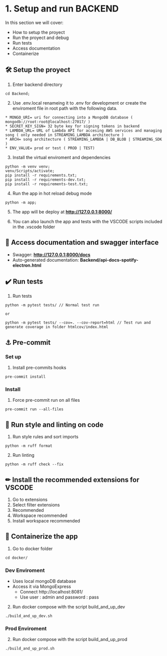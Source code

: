 # 1. Setup and run BACKEND

In this section we will cover:

* How to setup the proyect
* Run the proyect and debug
* Run tests
* Access documentation
* Containerize

## 🛠 Setup the proyect

1. Enter backend directory

```
cd Backend;
```

2. Use .env.local renameing it to .env for development or create the enviroment file in root path with the following data.

```
* MONGO_URI= uri for connecting into a MongoDB database ( mongodb://root:root@localhost:27017/ )
* SECRET_KEY_SIGN= 32 byte key for signing tokens in backend
* LAMBDA_URL= URL of Lambda API for accesing AWS services and managing song ( only needed in STREAMING_LAMBDA architecture )
* ARCH= song architecture ( STREAMING_LAMBDA | DB_BLOB | STREAMING_SDK )
* ENV_VALUE= prod or test ( PROD | TEST)

```

3. Install the virtual enviroment and dependencies

```
python -m venv venv;
venv/Scripts/activate;
pip install -r requirements.txt;
pip install -r requirements-dev.txt;
pip install -r requirements-test.txt;

```
4. Run the app in hot reload debug mode

```
python -m app;
```

5. The app will be deploy at **http://127.0.0.1:8000/**

6. You can also launch the app and tests with the VSCODE scripts included in the .vscode folder

## 📓 Access documentation and swagger interface

* Swagger: **http://127.0.0.1:8000/docs**
* Auto-generated documentation: **Backend/api-docs-spotify-electron.html**

## ✔️ Run tests

1. Run tests
```
python -m pytest tests/ // Normal test run

or

python -m pytest tests/ --cov=. --cov-report=html // Test run and generate coverage in folder htmlcov/index.html

```
## ⚓ Pre-commit

### Set up

1. Install pre-commits hooks

```
pre-commit install
```
### Install

1. Force pre-commit run on all files


```
pre-commit run --all-files
```


## 🎨 Run style and linting on code

1. Run style rules and sort imports
```
python -m ruff format
```
2. Run linting

```
python -m ruff check --fix
```


## ✏ Install the recommended extensions for VSCODE

1. Go to extensions
2. Select filter extensions
3. Recommended
4. Workspace recommended
5. Install workspace recommended

## 🐳 Containerize the app

1. Go to docker folder
```
cd docker/
```

### Dev Enviroment

* Uses local mongoDB database
* Access it via MongoExpress
  * Connect http://localhost:8081/
  * Use user : admin and password : pass


2. Run docker compose with the script build_and_up_dev
```
./build_and_up_dev.sh
```

### Prod Enviroment

2. Run docker compose with the script build_and_up_prod
```
./build_and_up_prod.sh
```

